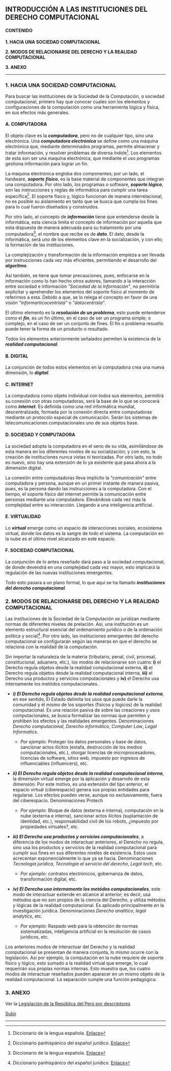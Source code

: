 ## INTRODUCCIÓN A LAS INSTITUCIONES DEL DERECHO COMPUTACIONAL

#### CONTENIDO
**1. HACIA UNA SOCIEDAD COMPUTACIONAL**

**2. MODOS DE RELACIONARSE DEL DERECHO Y LA REALIDAD COMPUTACIONAL**

**3. ANEXO**

---

### 1. HACIA UNA SOCIEDAD COMPUTACIONAL  
Para buscar las instituciones de la Sociedad de la Computación, o sociedad computacional, primero hay que conocer cuales son los elementos y configuraciones de la computación como una herramienta lógica y física, en sus efectos más generales.

#### A. COMPUTADORA
El objeto clave es la ***computadora***, pero no de cualquier tipo, sino una electrónica. Una ***computadora electrónica*** se define como una máquina electrónica que, mediante determinados programas, permite almacenar y tratar información, y resolver problemas de diversa índole[^1]. Los elementos de esta son ser una maquina electrónica, que mediante el uso programas gestiona información para lograr un fin. 

La maquina electrónica engloba dos componentes; por un lado, el hardware, ***soporte físico***, es la base material de componentes que integran una computadora. Por otro lado, los programas o software, ***soporte lógico***, son las instrucciones y reglas de informática para cumplir una tarea especifica[^2]. El soporte físico y, lógico funcionan de manera interrelacional, no es posible su aislamiento en tanto que se busca que cumpla los fines para lo cual fueron diseñados y construidos. 

Por otro lado, el concepto de ***información*** tiene que entenderse desde la informática, esta ciencia limita el concepto de información por aquella que esta dispuesta de manera adecuada para su tratamiento por una computadora[^1], el nombre que recibe es de ***dato***. El dato, desde la informática, será uno de los elementos clave en la socialización, y con ello; la formación de las instituciones. 

La complejización y transformación de la información empieza a ser llevada por instrucciones cada vez más eficientes, permitiendo el desarrollo del ***algoritmo***. 

Así también, se tiene que tomar precauciones, pues, enfocarse en la información como lo han hecho otros autores, llamando a la interacción entre sociedad e información *"Sociedad de la Información"*, no permitiría explicitar y aprehender los elementos del soporte físico al momento de referirnos a esta. Debido a que, se lo relega el concepto en favor de una visión *"informarticocentrista"* o *"datocentrista"*. 

El último elemento es la ***resolución de un problema***, esto puede entenderse como el ***fin***, es un fin último, en el caso de ser un programa simple; o complejo, en el caso de ser un conjunto de fines. El fin o problema resuelto puede tener la forma de un producto o resultado. 

Todos los elementos anteriormente señalados permiten la existencia de la ***realidad computacional***. 

#### B. DIGITAL
La conjunción de todos estos elementos en la computadora crea una nueva dimensión, lo ***digital***. 

#### C. INTERNET
La computadora como objeto individual con todos sus elementos, permitirá su conexión con otras computadoras, será la base de lo que se conocerá como ***internet***. Es definida como una red informática mundial, descentralizada, formada por la conexión directa entre computadoras mediante un protocolo especial de comunicación. Serán los sistemas de telecomunicaciones computacionales uno de sus objetos base. 

#### D. SOCIEDAD Y COMPUTADORA
La sociedad adopta la computadora en el seno de su vida, asimilándose de esta manera en los diferentes niveles de su socialización; y con esto, la creación de instituciones nunca vistas ni teorizadas. Por otro lado, no todo es nuevo, sino hay una extensión de lo ya existente que pasa ahora a la dimensión digital.

La conexión entre computadoras lleva implícito la *"comunicación"* entre computadora y persona, aunque en un primer instante de manera pasiva, pues, es la persona dando las instrucciones a la computadora. Con el tiempo, el soporte físico del internet permite la comunicación entre personas mediante una computadora. Elevándose cada vez más la complejidad entre su interacción. Llegando a una inteligencia artificial. 

#### E. VIRTUALIDAD
Lo ***virtual*** emerge como un espacio de interacciones sociales, ecosistema virtual, donde los datos es la sangre de todo el sistema. La computación en la nube es el último nivel alcanzado en este espacio.

#### F. SOCIEDAD COMPUTACIONAL
La conjunción de lo antes reseñado dará paso a la sociedad computacional, de donde devendrá en una complejidad cada vez mayor, esto implicará la regulación de las nuevas instituciones emergentes. 

Todo esto pasara a un plano formal, lo que aquí se ha llamado ***instituciones del derecho computacional***. 



### 2. MODOS DE RELACIONARSE DEL DERECHO Y LA REALIDAD COMPUTACIONAL
Las instituciones de la Sociedad de la Computación se juridizan mediante normas de diferentes niveles de prelación. Así, una institución es un elemento estructural esencial del ordenamiento jurídico o de la ordenación política y social[^2]. Por otro lado, las instituciones emergentes del derecho computacional se configurarán según las maneras en que el derecho se relaciona con la realidad de la computación. 

Sin importar la naturaleza de la materia (tributario, penal, civil, procesal, constitucional, aduanero, etc.), los modos de relacionarse son cuatro: **i)** el Derecho regula objetos desde la realidad computacional externa, **ii)** el Derecho regula objetos desde la realidad computacional interna, **iii)** el Derecho usa productos y servicios computacionales y **iv)** el Derecho usa internamente los metódos computacionales. 
		
- ***i) El Derecho regula objetos desde la realidad computacional externa***, en ese sentido, El Estado delimita los usos que puede darle la comunidad y él mismo de los soportes (físicos y lógicos) de la realidad computacional. Es una relación pasiva de sobre las creaciones y usos computacionales, se busca formalizar las normas que permiten y prohiben los efectos y  las realidades emergentes. Denominaciones *Derecho computacional*, *Derecho informático*, *Computer Law*, *Legal Informatics*. 
		
	- *Por ejemplo:* Proteger los datos personales y base de datos, sancionar actos ilícitos (estafa, destrucción de los medios computacionales, etc.), otorgar licencias de microprocesadores, licencias de software, sitios web, impuesto por ingresos de influenciables (influencers), etc.



- ***ii) El Derecho regula objetos desde la realidad computacional interna***, la dimensión virtual emerge por la aplicación y desarrollo de esta dimensión. Por este motivo, es una extensión del tipo anterior, el espacio virtual (ciberespacio) genera sus propias entidades para regularse. Los efectos pueden verse, aunque no exclusivamente, fuera del ciberespacio. Denominaciones Protech 
		
	- *Por ejemplo:* Bloque de datos (externa e interna), computación en la nube (externa e interna), sancionar actos ilícitos (suplantación de identidad, etc.), responsabilidad civil de los robots, ¿impuesto por propiedades virtuales?, etc. 



- ***iii) El Derecho usa productos y servicios computacionales***, a diferencia de los modos de interactuar anteriores, el Derecho  no regula, sino usa los productos y servicios de la realidad computacional para cumplir sus fines en sus diferentes niveles de existencia. Estos usos acrecentan exponencialmente lo que ya se hacia. Denominaciones *Tecnología jurídica*, *Tecnología al servicio del derecho*, *Legal tech*, etc.  

	- *Por ejemplo:* contratos electrónicos, gobernanza de datos, transformación digital, etc. 



- ***iv) El Derecho usa internamente los metódos computacionales***, este modo de interactuar extiende en alcance al anterior; es decir, usa métodos que no son propios de la ciencia del Derecho, y utiliza métodos y lógicas de la realidad computacional. Es aplicado principalmente en la investigación jurídica. Denominaciones *Derecho analítico*, *legal analytics*, etc. 

	- *Por ejemplo:* Raspado web para la obtención de normas sistematizadas, inteligencia artificial en la resolución de casos jurídicos, etc. 



Los anteriores modos de interactuar del Derecho y la realidad computacional se presentan de manera conjunta, lo mismo ocurre con la legislación. Así por ejemplo, la computación en la nube requiere de soporte físico y lógico, esto sumado a la realidad virtual que emerge, lo cual requerirán sus propias normas internas. Esto muestra que, los cuatro modos de interactuar reseñados pueden aparacer en un mismo objeto de la realidad computacional. La separación cumple una función pedagógica.

### 3. ANEXO 


Ver la [Legislación de la República del Perú por descriptores](https://www.informatica-juridica.com/legislacion/legislacion-republica-del-peru-por-descriptores/)

[Subir](#top)

---

[^1]: Diccionario de la lengua española. [Enlace](https://dle.rae.es/)
[^2]: Diccionario panhispánico del español jurídico. [Enlace](https://dpej.rae.es/)
[^3]: Wikipedia. [Enlace](https://es.wikipedia.org/wiki/Wikipedia:Portada) 



